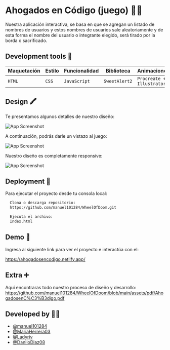 # Ahogados en Código (juego) 🏴‍☠️
Nuestra aplicación interactiva, se basa en que se agregan un listado de nombres de usuarios y estos nombres de usuarios sale aleatoriamente y de esta forma el nombre del usuario o integrante elegido, será tirado por la borda o sacrificado.

## Development tools 🧰
|  Maquetación  |     Estilo    | Funcionalidad | Biblioteca | Animaciones |
|---------------|---------------|---------------|---------------|---------------|
|`HTML`|`CSS`|`JavaScript`|`SweetAlert2`|`Procreate + Illustrator`|


## Design 🖍️
Te presentamos algunos detalles de nuestro diseño:

![App Screenshot](https://github.com/manuel101284/WheelOfDoom/blob/main/assets/img/CartaGr%C3%A1fica.png)

A continuación, podrás darle un vistazo al juego:

![App Screenshot](https://github.com/manuel101284/WheelOfDoom/blob/f/maria/assets/img/VistaPrevia.png)

Nuestro diseño es completamente responsive:

![App Screenshot](https://github.com/manuel101284/WheelOfDoom/blob/f/maria/assets/img/Responsive.PNG)




## Deployment 📂
Para ejecutar el proyecto desde tu consola local:

```bash
  Clona o descarga repositorio:
  https://github.com/manuel101284/WheelOfDoom.git
```
```bash
  Ejecuta el archivo:
  Index.html
```
## Demo 🔗
Ingresa al siguiente link para ver el proyecto e interactúa con el:

https://ahogadosencodigo.netlify.app/

## Extra ➕
Aquí encontraras todo nuestro proceso de diseño y desarrollo: 
https://github.com/manuel101284/WheelOfDoom/blob/main/assets/pdf/AhogadosenC%C3%B3digo.pdf

## Developed by 👩‍💻
- [@manuel101284](https://github.com/manuel101284)
- [@MariaHerrera03](https://github.com/MariaHerrera03)
- [@Ladyriv](https://github.com/Ladyriv)
- [@DaniloDiaz08](https://github.com/DaniloDiaz08)
